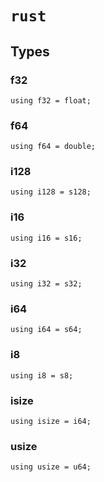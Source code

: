 # `rust`


## Types

### **f32**

```pat
using f32 = float;
```
### **f64**

```pat
using f64 = double;
```
### **i128**

```pat
using i128 = s128;
```
### **i16**

```pat
using i16 = s16;
```
### **i32**

```pat
using i32 = s32;
```
### **i64**

```pat
using i64 = s64;
```
### **i8**

```pat
using i8 = s8;
```
### **isize**

```pat
using isize = i64;
```
### **usize**

```pat
using usize = u64;
```
